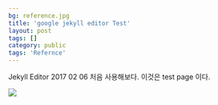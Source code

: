 ```yaml
---
bg: reference.jpg
title: 'google jekyll editor Test'
layout: post
tags: []
category: public
tags: 'Refernce'
---
```

Jekyll Editor
2017 02 06 처음 사용해보다.
이것은 test page 이다.

![](https://lh4.googleusercontent.com/-v0soe-ievYE/AAAAAAAAAAI/AAAAAAADs0M/rf6O560VP38/s0-c-k-no-ns/photo.jpg)
